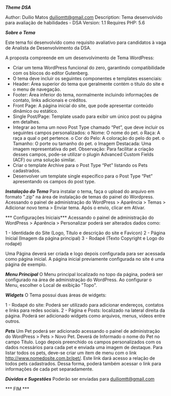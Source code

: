 ***Theme DSA***

Author: Duílio Matos <duiliomtt@gmail.com>
Description: Tema desenvolvido para avaliação de habilidades - DSA
Version: 1.1
Requires PHP: 5.6

***Sobre o Tema***

Este tema foi desenvolvido como requisito avaliativo para candidatos à vaga de Analista de Desenvolvimento da DSA.

A proposta compreende em um desenvolvimento de Tema WordPress:

- Criar um tema WordPress funcional do zero, garantindo compatibilidade com os blocos do editor Gutenberg.
- O tema deve incluir os seguintes componentes e templates essenciais:
- Header: Área superior do tema que geralmente contém o título do site e o menu de navegação.
- Footer: Área inferior do tema, normalmente incluindo informações de contato, links adicionais e créditos.
- Front Page: A página inicial do site, que pode apresentar conteúdo dinâmico ou estático.
- Single Post/Page: Template usado para exibir um único post ou página em detalhes.
- Integrar ao tema um novo Post Type chamado “Pet”, que deve incluir os seguintes campos personalizados:
o Nome: O nome do pet.
o Raça: A raça a qual o pet pertence.
o Cor do Pelo: A coloração do pelo do pet.
o Tamanho: O porte ou tamanho do pet.
o Imagem Destacada: Uma imagem representativa do pet.
Observação: Para facilitar a criação desses campos, pode-se utilizar o plugin Advanced Custom Fields (ACF) ou uma solução similar.
- Criar o template Archive para o Post Type “Pet” listando os Pets cadastrados.
- Desenvolver um template single específico para o Post Type “Pet” apresentando os campos do post type.

***Instalação do Tema***
Para instalar o tema, faça o upload do arquivo em formato ".zip" na área de instalação de temas do painel do Wordpress.
Acessando o painel de administração do WordPress > Aparência > Temas > Adicionar novo tema > Enviar tema.
Após o envio, clicar em Ativar.

*** Configurações Iniciais***
 Acessando o painel de administração do WordPress > Aparência > Personalizar poderá ser alterados dados como:

 1 - Identidade do Site (Logo, Título e descrição do site e Favicon)
 2 - Página Inicial (Imagem da página principal)
 3 - Rodapé (Texto Copyright e Logo do rodapé)

 Uma Página deverá ser criada e logo depois configurada para ser acessada como página inicial.
 A página inicial previamente configurada no site é uma página de exemplo.

***Menu Principal***
O Menu principal localizado no topo da página, poderá ser configurado na área de administração do WordPress.
Ao configurar o Menu, escolher o Local de exibição "Topo".

***Widgets***
O Tema possui duas áreas de widgets:

1 - Rodapé do site: Poderá ser utilizado para adicionar endereços, contatos e links para redes sociais.
2 - Página e Posts: localizado na lateral direita da página. Poderá ser adicionado widgets como arquivos, menus, vídeos entre outros.

***Pets***
Um Pet poderá ser adicionado acessando o painel de administração do WordPress > Pets > Novo Pet.
Deverá de Informado o nome do Pet no campo Título.
Logo depois preenchido os campos personalizados com os dados ncessários para cada pet e enviada uma imagem de destaque.
Para listar todos os pets, deve-se criar um item de menu com o link http://www.nomedosite.com.br/pet/. Este link dará acesso a relação de todos pets cadastrados.
Dessa forma, poderá também acessar o link para informações de cada pet separadamente.

***Dúvidas e Sugestões***
Poderão ser enviadas para duiliomtt@gmail.com

*** FIM ***
